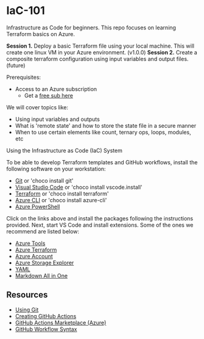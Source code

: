 # IaC-101

Infrastructure as Code for beginners. This repo focuses on learning Terraform basics on Azure.

**Session 1.** Deploy a basic Terraform file using your local machine. This will create one linux VM in your Azure environment. (v1.0.0)
**Session 2.** Create a composite terraform configuration using input variables and output files. (future)

Prerequisites:

- Access to an Azure subscription
  - Get a [free sub here](https://azure.microsoft.com/en-us/free/search/?OCID=AID2100131_SEM_e3f23ff64dfe1dbd75325f8fc70875fb:G:s&ef_id=e3f23ff64dfe1dbd75325f8fc70875fb:G:s&msclkid=e3f23ff64dfe1dbd75325f8fc70875fb)

We will cover topics like:

- Using input variables and outputs
- What is 'remote state' and how to store the state file in a secure manner
- When to use certain elements like count, ternary ops, loops, modules, etc

Using the Infrastructure as Code (IaC) System

To be able to develop Terraform templates and GitHub workflows, install the following software on your workstation:

- [Git](https://git-scm.com/download/win) or 'choco install git'
- [Visual Studio Code](https://code.visualstudio.com/) or 'choco install vscode.install'
- [Terraform](https://www.terraform.io/downloads.html) or 'choco install terraform'
- [Azure CLI](https://docs.microsoft.com/en-us/cli/azure/install-azure-cli) or 'choco install azure-cli'
- [Azure PowerShell](https://docs.microsoft.com/en-us/powershell/scripting/install/installing-powershell?view=powershell-7.1)

Click on the links above and install the packages following the instructions provided.
Next, start VS Code and install extensions. Some of the ones we recommend are listed below:

- [Azure Tools](https://marketplace.visualstudio.com/items?itemName=ms-vscode.vscode-node-azure-pack)
- [Azure Terraform](https://marketplace.visualstudio.com/items?itemName=ms-azuretools.vscode-azureterraform)
- [Azure Account](https://marketplace.visualstudio.com/items?itemName=ms-vscode.azure-account)
- [Azure Storage Explorer](https://marketplace.visualstudio.com/items?itemName=formulahendry.azure-storage-explorer)
- [YAML](https://marketplace.visualstudio.com/items?itemName=redhat.vscode-yaml)
- [Markdown All in One](https://marketplace.visualstudio.com/items?itemName=yzhang.markdown-all-in-one)

## Resources

- [Using Git](https://docs.github.com/en/github/using-git)
- [Creating GitHub Actions](https://docs.github.com/en/actions/creating-actions)
- [GitHub Actions Marketplace (Azure)](https://github.com/marketplace?type=actions&query=Azure)
- [GitHub Workflow Syntax](https://help.github.com/en/actions/reference/workflow-syntax-for-github-actions)
